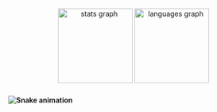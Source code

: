 ###

<div align="center">
  <img src="https://github-readme-stats.vercel.app/api?username=Patya304&hide_title=false&hide_rank=false&show_icons=true&include_all_commits=true&count_private=true&disable_animations=false&theme=dracula&locale=en&hide_border=false&order=1" height="150" alt="stats graph"  />
  <img src="https://github-readme-stats.vercel.app/api/top-langs?username=Patya304&locale=en&hide_title=false&layout=compact&card_width=320&langs_count=5&theme=dracula&hide_border=false&order=2" height="150" alt="languages graph"  />
</div>

###

**<img src="https://raw.githubusercontent.com/csumi/csumi/output/snake.svg" alt="Snake animation" />**

###
